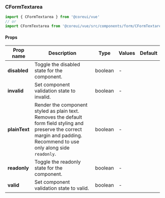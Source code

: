 ### CFormTextarea

```jsx
import { CFormTextarea } from '@coreui/vue'
// or
import CFormTextarea from '@coreui/vue/src/components/form/CFormTextarea'
```

#### Props

| Prop name     | Description                                                                                                                                                                 | Type    | Values | Default |
| ------------- | --------------------------------------------------------------------------------------------------------------------------------------------------------------------------- | ------- | ------ | ------- |
| **disabled**  | Toggle the disabled state for the component.                                                                                                                                | boolean | -      |         |
| **invalid**   | Set component validation state to invalid.                                                                                                                                  | boolean | -      |         |
| **plainText** | Render the component styled as plain text. Removes the default form field styling and preserve the correct margin and padding. Recommend to use only along side `readonly`. | boolean | -      |         |
| **readonly**  | Toggle the readonly state for the component.                                                                                                                                | boolean | -      |         |
| **valid**     | Set component validation state to valid.                                                                                                                                    | boolean | -      |         |
